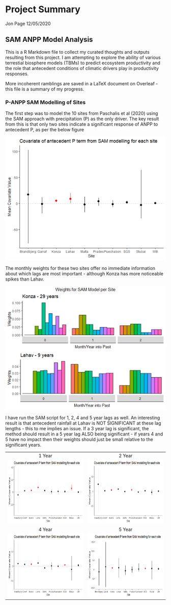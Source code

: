 Project Summary
================
Jon Page
12/05/2020

## SAM ANPP Model Analysis

This is a R Markdown file to collect my curated thoughts and outputs
resulting from this project. I am attempting to explore the ability of
various terrestial biosphere models (TBMs) to predict ecosystem
productivity and the role that antecedent conditions of climatic drivers
play in productivity responses.

More incoherent ramblings are saved in a LaTeX document on Overleaf -
this file is a summary of my progress.

### P-ANPP SAM Modelling of Sites

The first step was to model the 10 sites from Paschalis et al (2020)
using the SAM approach with precipitation (P) as the only driver. The
key result from this is that only two sites indicate a significant
response of ANPP to antecedent P, as per the below figure

![](Plots/AlphaPlot.png)

The monthly weights for these two sites offer no immediate information
about which lags are most important - although Konza has more noticeable
spikes than Lahav.

![](Plots/SignificantWeights.png)

I have run the SAM script for 1, 2, 4 and 5 year lags as well. An
interesting result is that antecedent rainfall at Lahav is NOT
SIGNIFICANT at these lag lengths - this to me implies an issue. If a 3
year lag is significant, the method should result in a 5 year lag ALSO
being significant - if years 4 and 5 have no impact then their weights
should just be small relative to the significant years.

|                                                            |                                                            |
| :--------------------------------------------------------: | :--------------------------------------------------------: |
|                           1 Year                           |                           2 Year                           |
| <img src="Plots/1YearAlphas.png" width="300" height="200"> | <img src="Plots/2YearAlphas.png" width="300" height="200"> |
|                           4 Year                           |                           5 Year                           |
| <img src="Plots/4YearAlphas.png" width="300" height="200"> | <img src="Plots/5YearAlphas.png" width="300" height="200"> |
